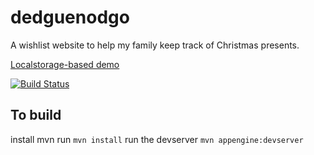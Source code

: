 dedguenodgo
===========

A wishlist website to help my family keep track of Christmas presents.

[Localstorage-based demo](http://oadam.github.com/dedguenodgo)

[![Build Status](https://drone.io/github.com/oadam/dedguenodgo/status.png)](https://drone.io/github.com/oadam/dedguenodgo/latest)

To build
--------
install mvn
run `mvn install`
run the devserver `mvn appengine:devserver`
